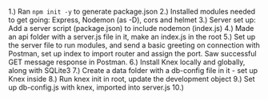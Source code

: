 1.) Ran `npm init -y` to generate package.json
2.) Installed modules needed to get going: Express, Nodemon (as -D), cors and helmet 
3.) Server set up: Add a server script (package.json) to include nodemon (index.js)
4.) Made an api folder with a server.js file in it, make an index.js in the root 
5.) Set up the server file to run modules, and send a basic greeting on connection with Postman, set up index to import router and assign the port. Saw successful GET message response in Postman. 
6.) Install Knex locally and globally, along with SQLite3 
7.) Create a data folder with a db-config file in it - set up Knex inside 
8.) Run knex init in root, update the development object
9.) Set up db-config.js with knex, imported into server.js
10.) 
